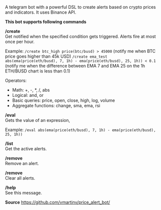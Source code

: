 A telegram bot with a powerful DSL to create alerts based on crypto prices and indicators. It uses Binance API.

**This bot supports following commands**

**/create <ALERT NAME> <ALERT CONDITION>**  
Get notified when the specified condition gets triggered. Alerts fire at most once per hour.

Example:
`/create btc_high price(btc/busd) > 45000` (notify me when BTC price goes higher than 45k USD)
`/create ema_test abs(ema(price(eth/busd), 7, 1h) - ema(price(eth/busd), 25, 1h)) < 0.1` (notify me when the difference between EMA 7 and EMA 25 on the 1h ETH/BUSD chart is less than 0.1)

Operators:
- Math: +, -, *, /, abs
- Logical: and, or
- Basic queries: price, open, close, high, log, volume
- Aggregate functions: change, sma, ema, rsi

**/eval <EXPRESSION>**  
Gets the value of an expression,

Example:
`/eval abs(ema(price(eth/busd), 7, 1h) - ema(price(eth/busd), 25, 1h))`

**/list**  
Get the active alerts.

**/remove <ALERT NAME>**  
Remove an alert.

**/remove**  
Clear all alerts.

**/help**  
See this message.

**Source**
https://github.com/vmartinv/price_alert_bot/
